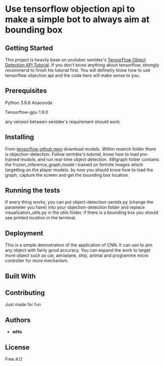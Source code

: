 # Use tensorflow objection api to make a simple bot to always aim at bounding box


## Getting Started

This project is heavily base on youtuber sentdex's [TensorFlow Object Detection API Tutorial](https://www.youtube.com/watch?v=COlbP62-B-U&list=PLQVvvaa0QuDcNK5GeCQnxYnSSaar2tpku). If you don't know anything about tensorflow, strongly recommend to finish his tutorial first. You will definetly know how to use tensorflow objection api and the code here will make sense to you.


## Prerequisites

Python 3.6.6 Anaconda

Tensorflow-gpu 1.9.0

any version between sentdex's requirement should work

## Installing
From [tensorflow github repo](https://github.com/tensorflow/models) download models.
Within reserch folder there is objection-detection.
Follow sentdex's tutorial, know how to load pre-trained modols, and run real-time object detection.
49tgraph folder contains the frozen_inference_graph,model i trained on fortnite images which targetting on the player models. by now you should know how to load the graph, capture the screen and get the bounding box location.

## Running the tests
If every thing works, you can put object-detection-sentdx.py (change the parameter you have) into your objection-detection folder and replace visualization_utils.py in the utils folder, if there is a bounding box you should see printed location in the terminal.


## Deployment
This is a simple demostration of the application of CNN. It can use to aim any object with fairly good accuracy. You can expand the work to target more object such as car, aeroplane, ship, animal and programme micro controller for more mechanism.


## Built With



## Contributing

Just made for fun

## Authors

* **wHo** 

## License

Free.4.O


